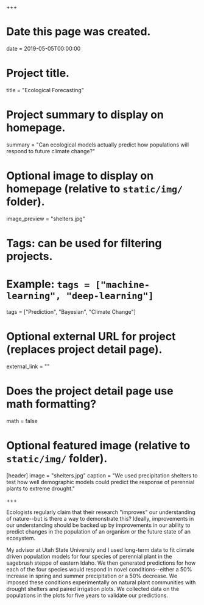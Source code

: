 +++
# Date this page was created.
date = 2019-05-05T00:00:00

# Project title.
title = "Ecological Forecasting"

# Project summary to display on homepage.
summary = "Can ecological models actually predict how populations will respond to future climate change?"

# Optional image to display on homepage (relative to `static/img/` folder).
image_preview = "shelters.jpg"

# Tags: can be used for filtering projects.
# Example: `tags = ["machine-learning", "deep-learning"]`
tags = ["Prediction", "Bayesian", "Climate Change"]

# Optional external URL for project (replaces project detail page).
external_link = ""

# Does the project detail page use math formatting?
math = false

# Optional featured image (relative to `static/img/` folder).
[header]
image = "shelters.jpg"
caption = "We used precipitation shelters to test how well demographic models could predict the response of perennial plants to extreme drought."

+++

Ecologists regularly claim that their research "improves" our understanding of nature--but is there a way to demonstrate this? Ideally, improvements in our understanding should be backed up by improvements in our ability to predict changes in the population of an organism or the future state of an ecosystem. 

My advisor at Utah State University and I used long-term data to fit climate driven population models for four species of perennial plant in the sagebrush steppe of eastern Idaho. We then generated predictions for how each of the four species would respond in novel conditions--either a 50% increase in spring and summer precipitation or a 50% decrease. We imposed these conditions experimentally on natural plant communities with drought shelters and paired irrigation plots. We collected data on the populations in the plots for five years to validate our predictions.  





